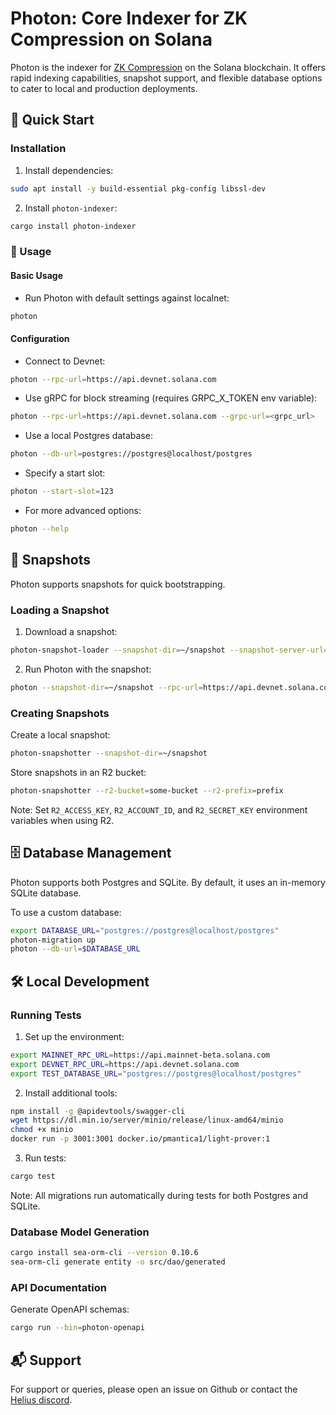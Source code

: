 # Photon: Core Indexer for ZK Compression on Solana

Photon is the indexer for [ZK Compression](zkcompression.com) on the Solana blockchain. It offers rapid indexing capabilities, snapshot support, and flexible database options to cater to local and production deployments.

## 🚀 Quick Start

### Installation

1. Install dependencies:

```bash
sudo apt install -y build-essential pkg-config libssl-dev
```

2. Install `photon-indexer`:

```bash
cargo install photon-indexer
```

### 🔧 Usage

#### Basic Usage 

* Run Photon with default settings against localnet:

```bash
photon
```

#### Configuration

* Connect to Devnet:

```bash
photon --rpc-url=https://api.devnet.solana.com
```

* Use gRPC for block streaming (requires GRPC_X_TOKEN env variable):

```bash
photon --rpc-url=https://api.devnet.solana.com --grpc-url=<grpc_url>
```

* Use a local Postgres database:

```bash
photon --db-url=postgres://postgres@localhost/postgres
```

* Specify a start slot:

```bash
photon --start-slot=123
```

* For more advanced options:

```bash
photon --help
```

## 📸 Snapshots

Photon supports snapshots for quick bootstrapping. 

### Loading a Snapshot

1. Download a snapshot:

```bash
photon-snapshot-loader --snapshot-dir=~/snapshot --snapshot-server-url=https://photon-devnet-snapshot.helius-rpc.com
```

2. Run Photon with the snapshot:

```bash
photon --snapshot-dir=~/snapshot --rpc-url=https://api.devnet.solana.com --db-url=postgres://postgres@localhost/postgres
```

### Creating Snapshots

Create a local snapshot:
```bash
photon-snapshotter --snapshot-dir=~/snapshot
```

Store snapshots in an R2 bucket:
```bash
photon-snapshotter --r2-bucket=some-bucket --r2-prefix=prefix
```

Note: Set `R2_ACCESS_KEY`, `R2_ACCOUNT_ID`, and `R2_SECRET_KEY` environment variables when using R2.

## 🗄️ Database Management

Photon supports both Postgres and SQLite. By default, it uses an in-memory SQLite database.

To use a custom database:
```bash
export DATABASE_URL="postgres://postgres@localhost/postgres"
photon-migration up
photon --db-url=$DATABASE_URL
```

## 🛠️ Local Development

### Running Tests

1. Set up the environment:
```bash
export MAINNET_RPC_URL=https://api.mainnet-beta.solana.com
export DEVNET_RPC_URL=https://api.devnet.solana.com
export TEST_DATABASE_URL="postgres://postgres@localhost/postgres"
```

2. Install additional tools:
```bash
npm install -g @apidevtools/swagger-cli
wget https://dl.min.io/server/minio/release/linux-amd64/minio
chmod +x minio
docker run -p 3001:3001 docker.io/pmantica1/light-prover:1
```

3. Run tests:
```bash
cargo test
```

Note: All migrations run automatically during tests for both Postgres and SQLite.

### Database Model Generation

```bash
cargo install sea-orm-cli --version 0.10.6
sea-orm-cli generate entity -o src/dao/generated
```

### API Documentation

Generate OpenAPI schemas:
```bash
cargo run --bin=photon-openapi
```

## 📬 Support

For support or queries, please open an issue on Github or contact the [Helius discord](https://discord.gg/HjummjUXgq).
